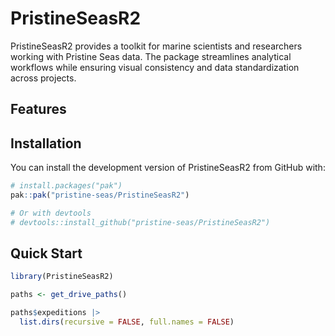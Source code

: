 
<!-- README.md is generated from README.Rmd. Please edit that file -->

# PristineSeasR2

<!-- badges: start -->

<!-- badges: end -->

PristineSeasR2 provides a toolkit for marine scientists and researchers
working with Pristine Seas data. The package streamlines analytical
workflows while ensuring visual consistency and data standardization
across projects.

## Features

## Installation

You can install the development version of PristineSeasR2 from GitHub
with:

``` r
# install.packages("pak")
pak::pak("pristine-seas/PristineSeasR2")

# Or with devtools
# devtools::install_github("pristine-seas/PristineSeasR2")
```

## Quick Start

``` r
library(PristineSeasR2)

paths <- get_drive_paths()

paths$expeditions |> 
  list.dirs(recursive = FALSE, full.names = FALSE)
```
